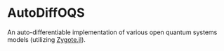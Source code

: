 # AutoDiffOQS

An auto-differentiable implementation of various open quantum systems models (utilizing [Zygote.jl](https://github.com/FluxML/Zygote.jl)).
